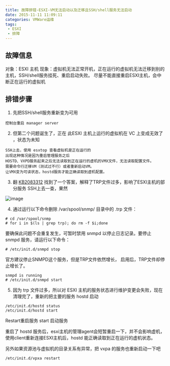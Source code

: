 ```yaml
---
title: 故障排错-ESXI-VM无法启动以及迁移且SSH/shell服务无法启动
date: 2015-11-11 11:09:11
categories: VMWare运维
tags:
 - ESXI
 - 排障
---
```


## 故障信息
对象：ESXI 主机
现象：虚拟机无法正常开机，正在运行的虚拟机无法迁移到别的主机，SSH/shell服务挂死、重启启动失败。
尽量不能直接重启ESXI主机，会中断正在运行的虚拟机

## 排错步骤
1. 先把SSH/shell服务重新变为可用
``` shell
控制台重启 manager server
```

2. 但第二个问题诞生了，正在 此ESXI 主机上运行的虚拟机在 VC 上变成无效了 ，状态为未知
``` shell
SSH上去，使用 esxtop 查看虚拟机是正在运行的
出现这种情况是因为重启管理服务之后
HOSTD、VXPD服务起来之后无法读取到正在运行的虚机的VMX文件，无法读取配置文件。
需要命令行迁移VM（测试过不行）或者重新启动VM。
让VMX变为可读状态，hostd服务才能正确读取到虚机配置。
```

3. 翻 [KB2083312](https://kb.vmware.com/selfservice/microsites/search.do?cmd=displayKC&docType=kc&externalId=2083312&sliceId=1&docTypeID=DT_KB_1_1&dialogID=584477504&stateId=1%200%20485256400)  找到了一个答案，解释了TRP文件过多，影响了ESXI主机的部分服务
SSH上去一查，果然

![image](https://pek3a.qingstor.com/mynotes/esxi-ts-001.png)

4. 通过运行以下命令删除 /var/spool/snmp/ 目录中的 .trp 文件：
``` shell
# cd /var/spool/snmp
# for i in $(ls | grep trp); do rm -f $i;done

```
要确保此问题不会重复发生，可暂时禁用 snmpd 以停止日志记录。要停止 snmpd 服务，请运行以下命令：
``` shell
# /etc/init.d/snmpd stop
```
官方建议停止SNMPD这个服务，但是TRP文件依然增长，
启用后，TRP文件却停止增长了。
``` shell
snmpd is running
# /etc/init.d/snmpd start
```

5. 因为 trp 文件过多，所以对 ESXI 主机的服务状态进行维护变更会失败，现在清理完了，重新的把主要的服务 hostd 启动
``` shell
/etc/init.d/hostd status 
/etc/init.d/hostd start
```
Restart重启服务  start 启动服务

重启了 hostd 服务后，esxi主机的管理agent会短暂重启一下，并不会影响虚机，使用client重新连接ESXI主机后，hostd 能正确读取到正在运行的虚机状态。

另外如果资源池与虚拟机的目录关系有异常，把 vxpa 的服务也重新启动一下吧
``` shell
/etc/init.d/vpxa restart
```